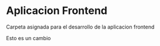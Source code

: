 # Aplicacion Frontend
Carpeta asignada para el desarrollo de la aplicacion frontend

Esto es un cambio